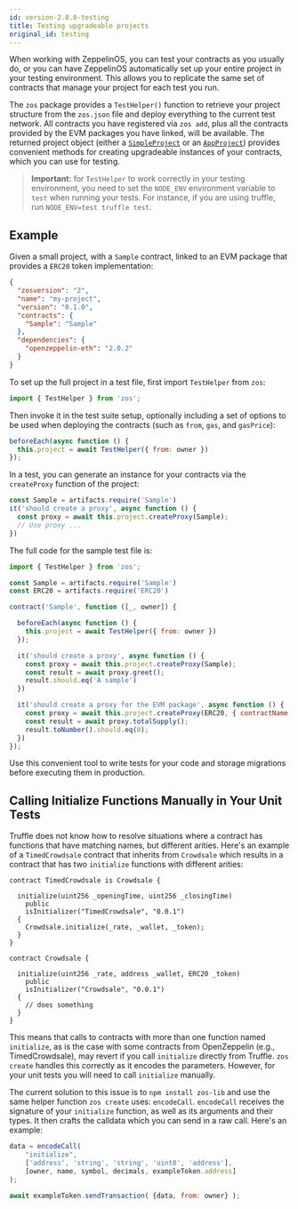 ```yaml
---
id: version-2.0.0-testing
title: Testing upgradeable projects
original_id: testing
---
```


When working with ZeppelinOS, you can test your contracts as you usually do, or you can have ZeppelinOS automatically set up your entire project in your testing environment. This allows you to replicate the same set of contracts that manage your project for each test you run.

The `zos` package provides a `TestHelper()` function to retrieve your project structure from the `zos.json` file and deploy everything to the current test network. All contracts you have registered via `zos add`, plus all the contracts provided by the EVM packages you have linked, will be available. The returned project object (either a [`SimpleProject`](https://github.com/zeppelinos/zos/blob/v2.0.0/packages/lib/src/project/SimpleProject.js) or an [`AppProject`](https://github.com/zeppelinos/zos/blob/v2.0.0/packages/lib/src/project/AppProject.js)) provides convenient methods for creating upgradeable instances of your contracts, which you can use for testing.

> **Important:** for `TestHelper` to work correctly in your testing environment, you need to set the `NODE_ENV` environment variable to `test` when running your tests. For instance, if you are using truffle, run `NODE_ENV=test truffle test`.

## Example

Given a small project, with a `Sample` contract, linked to an EVM package that provides a `ERC20` token implementation:

```json
{
  "zosversion": "2",
  "name": "my-project",
  "version": "0.1.0",
  "contracts": {
    "Sample": "Sample"
  },
  "dependencies": {
    "openzeppelin-eth": "2.0.2"
  }
}
```

To set up the full project in a test file, first import `TestHelper` from `zos`:
```js
import { TestHelper } from 'zos';
```

Then invoke it in the test suite setup, optionally including a set of options to be used when deploying the contracts (such as `from`, `gas`, and `gasPrice`):
```js
beforeEach(async function () {
  this.project = await TestHelper({ from: owner })
});
```

In a test, you can generate an instance for your contracts via the `createProxy` function of the project:

```js
const Sample = artifacts.require('Sample')
it('should create a proxy', async function () {
  const proxy = await this.project.createProxy(Sample);
  // Use proxy ...
})
```

The full code for the sample test file is:

```js
import { TestHelper } from 'zos';

const Sample = artifacts.require('Sample')
const ERC20 = artifacts.require('ERC20')

contract('Sample', function ([_, owner]) {

  beforeEach(async function () {
    this.project = await TestHelper({ from: owner })
  });

  it('should create a proxy', async function () {
    const proxy = await this.project.createProxy(Sample);
    const result = await proxy.greet();
    result.should.eq('A sample')
  })

  it('should create a proxy for the EVM package', async function () {
    const proxy = await this.project.createProxy(ERC20, { contractName: 'StandaloneERC20', packageName: 'openzeppelin-eth' });
    const result = await proxy.totalSupply();
    result.toNumber().should.eq(0);
  })
});
```

Use this convenient tool to write tests for your code and storage migrations before executing them in production.

## Calling Initialize Functions Manually in Your Unit Tests

Truffle does not know how to resolve situations where a contract has functions that have matching names, but different arities. Here's an example of a `TimedCrowdsale` contract that inherits from `Crowdsale` which results in a contract that has two `initialize` functions with different arities:

```solidity
contract TimedCrowdsale is Crowdsale {

  initialize(uint256 _openingTime, uint256 _closingTime)
    public
    isInitializer("TimedCrowdsale", "0.0.1")
  {
    Crowdsale.initialize(_rate, _wallet, _token);
  }
}

contract Crowdsale {

  initialize(uint256 _rate, address _wallet, ERC20 _token)
    public
    isInitializer("Crowdsale", "0.0.1")
  {
    // does something
  }
}
```

This means that calls to contracts with more than one function named `initialize`, as is the case with some contracts from OpenZeppelin (e.g., TimedCrowdsale), may revert if you call `initialize` directly from Truffle. `zos create` handles this correctly as it encodes the parameters. However, for your unit tests you will need to call `initialize` manually.

The current solution to this issue is to `npm install zos-lib` and use the same helper function `zos create` uses: `encodeCall`. `encodeCall` receives the signature of your `initialize` function, as well as its arguments and their types. It then crafts the calldata which you can send in a raw call. Here's an example:

```js
data = encodeCall(
    "initialize",
    ['address', 'string', 'string', 'uint8', 'address'],
    [owner, name, symbol, decimals, exampleToken.address]
);

await exampleToken.sendTransaction( {data, from: owner} );
```
